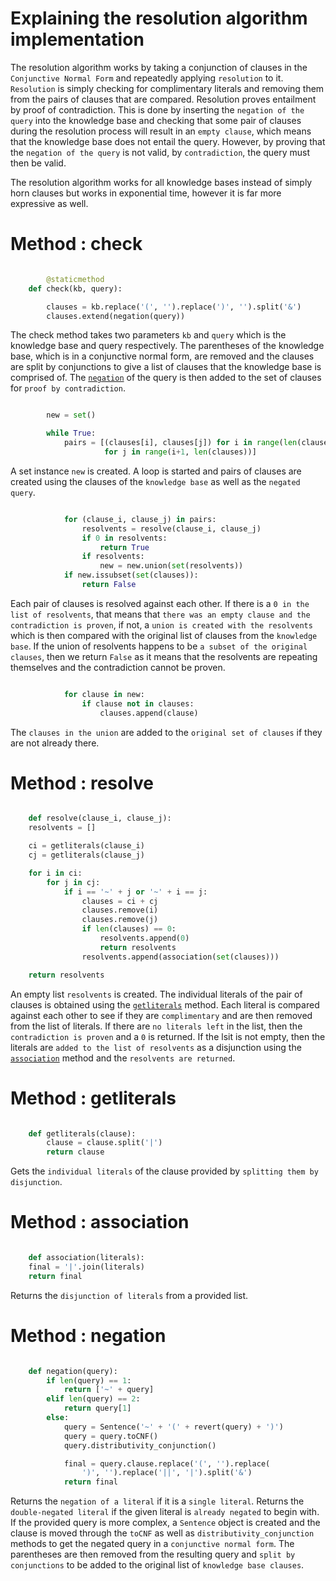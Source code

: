 # Explaining the resolution algorithm implementation

The resolution algorithm works by taking a conjunction of clauses in the `Conjunctive Normal Form` and repeatedly applying `resolution` to it. `Resolution` is simply checking for complimentary literals and removing them from the pairs of clauses that are compared. Resolution proves entailment by proof of contradiction. This is done by inserting the `negation of the query` into the knowledge base and checking that some pair of clauses during the resolution process will result in an `empty clause`, which means that the knowledge base does not entail the query. However, by proving that the `negation of the query` is not valid, by `contradiction`, the query must then be valid.

The resolution algorithm works for all knowledge bases instead of simply horn clauses but works in exponential time, however it is far more expressive as well.

# Method : check

```python

        @staticmethod
    def check(kb, query):

        clauses = kb.replace('(', '').replace(')', '').split('&')
        clauses.extend(negation(query))

```

The check method takes two parameters `kb` and `query` which is the knowledge base and query respectively. The parentheses of the knowledge base, which is in a conjunctive normal form, are removed and the clauses are split by conjunctions to give a list of clauses that the knowledge base is comprised of. The [`negation`](#method--negation) of the query is then added to the set of clauses for `proof by contradiction`.

```python

        new = set()

        while True:
            pairs = [(clauses[i], clauses[j]) for i in range(len(clauses))
                     for j in range(i+1, len(clauses))]

```

A set instance `new` is created. A loop is started and pairs of clauses are created using the clauses of the `knowledge base` as well as the `negated query`.

```python

            for (clause_i, clause_j) in pairs:
                resolvents = resolve(clause_i, clause_j)
                if 0 in resolvents:
                    return True
                if resolvents:
                    new = new.union(set(resolvents))
            if new.issubset(set(clauses)):
                return False

```

Each pair of clauses is resolved against each other. If there is a `0 in the list of resolvents`, that means that `there was an empty clause and the contradiction is proven`, if not, a `union is created with the resolvents` which is then compared with the original list of clauses from the `knowledge base`. If the union of resolvents happens to be `a subset of the original clauses`, then we return `False` as it means that the resolvents are repeating themselves and the contradiction cannot be proven.

```python

            for clause in new:
                if clause not in clauses:
                    clauses.append(clause)

```

The `clauses in the union` are added to the `original set of clauses` if they are not already there.

# Method : resolve

```python

    def resolve(clause_i, clause_j):
    resolvents = []

    ci = getliterals(clause_i)
    cj = getliterals(clause_j)

    for i in ci:
        for j in cj:
            if i == '~' + j or '~' + i == j:
                clauses = ci + cj
                clauses.remove(i)
                clauses.remove(j)
                if len(clauses) == 0:
                    resolvents.append(0)
                    return resolvents
                resolvents.append(association(set(clauses)))

    return resolvents

```

An empty list `resolvents` is created. The individual literals of the pair of clauses is obtained using the [`getliterals`](#method--getliterals) method. Each literal is compared against each other to see if they are `complimentary` and are then removed from the list of literals. If there are `no literals left` in the list, then the `contradiction is proven` and a `0` is returned. If the lsit is not empty, then the literals are `added to the list of resolvents` as a disjunction using the [`association`](#method--association) method and the `resolvents are returned`.

# Method : getliterals

```python

    def getliterals(clause):
        clause = clause.split('|')
        return clause

```

Gets the `individual literals` of the clause provided by `splitting them by disjunction`.

# Method : association

```python

    def association(literals):
    final = '|'.join(literals)
    return final

```

Returns the `disjunction of literals` from a provided list.

# Method : negation

```python

    def negation(query):
        if len(query) == 1:
            return ['~' + query]
        elif len(query) == 2:
            return query[1]
        else:
            query = Sentence('~' + '(' + revert(query) + ')')
            query = query.toCNF()
            query.distributivity_conjunction()

            final = query.clause.replace('(', '').replace(
                ')', '').replace('||', '|').split('&')
            return final

```

Returns the `negation of a literal` if it is a `single literal`. Returns the `double-negated literal` if the given literal is `already negated` to begin with. If the provided query is more complex, a `Sentence` object is created and the clause is moved through the `toCNF` as well as `distributivity_conjunction` methods to get the negated query in a `conjunctive normal form`. The parentheses are then removed from the resulting query and `split by conjunctions` to be added to the original list of `knowledge base clauses`.
